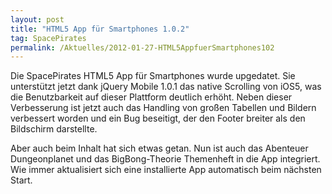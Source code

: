 ```yaml
---
layout: post
title: "HTML5 App für Smartphones 1.0.2"
tag: SpacePirates
permalink: /Aktuelles/2012-01-27-HTML5AppfuerSmartphones102
---
```


Die SpacePirates HTML5 App für Smartphones wurde upgedatet. Sie unterstützt jetzt dank jQuery Mobile 1.0.1 das native Scrolling von iOS5, was die Benutzbarkeit auf dieser Plattform deutlich erhöht. Neben dieser Verbesserung ist jetzt auch das Handling von großen Tabellen und Bildern verbessert worden und ein Bug beseitigt, der den Footer breiter als den Bildschirm darstellte.

Aber auch beim Inhalt hat sich etwas getan. Nun ist auch das Abenteuer Dungeonplanet und das BigBong-Theorie Themenheft in die App integriert. Wie immer aktualisiert sich eine installierte App automatisch beim nächsten Start.
